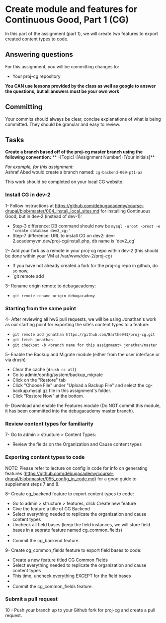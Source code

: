 # Create module and features for Continuous Good, Part 1 (CG)
In this part of the assignment (part 1), we will create two features to export created content types to code.

## Answering questions
For this assignment, you will be committing changes to:
- Your proj-cg repository

**You CAN use lessons provided by the class as well as google to answer the questions, but all answers must be your own work**

## Committing
Your commits should always be clear, concise explanations of what is being committed. They should be granular and easy to review.

## Tasks
**Create a branch based off of the proj-cg master branch using the following convention:**
** -[Topic]-[Assignment Number]-[Your initials]**

*For example, for this assignment:*  
Ashraf Abed would create a branch named: ```cg-backend-009-pt1-aa```

This work should be completed on your local CG website.  

### Install CG in dev-2
1- Follow instructions at https://github.com/debugacademy/course-drupal/blob/master/004_install_local_sites.md for installing Continuous Good, but in dev-2 (instead of dev-1):
  - Step-3 difference: DB command should now be `mysql -uroot -proot -e 'create database dev2_cg;'`
  - Step-7 difference: URL to install CG on dev2: dev-2.academyvm.dev/proj-cg/install.php, db name is 'dev2_cg'

2- Add your fork as a remote in your proj-cg repo within dev-2 (this should be done within your VM at /var/www/dev-2/proj-cg)
  - If you have not already created a fork for the proj-cg repo in github, do so now.
  - `git remote add <nickname for your fork> <address for your fork>

3- Rename origin remote to debugacademy:
  - `git remote rename origin debugacademy`

### Starting from the same point
4- After reviewing all hw6 pull requests, we will be using Jonathan's work as our starting point for exporting the site's content types to a feature:
  - `git remote add jonathan https://github.com/Barthe941/proj-cg.git`
  - `git fetch jonathan`
  - `git checkout -b <branch name for this assignment> jonathan/master`

5- Enable the Backup and Migrate module (either from the user interface or via drush)
  - Clear the cache (`drush cc all`)
  - Go to admin/config/system/backup_migrate
  - Click on the "Restore" tab
  - Click "Choose File" under "Upload a Backup File" and select the cg-backup.mysql.gz file in this assignment's folder.
  - Click "Restore Now" at the bottom.

6- Download and enable the Features module (Do NOT commit this module, it has been committed into the debugacademy master branch).

### Review content types for familiarity
7- Go to admin > structure > Content Types:
  - Review the fields on the Organization and Cause content types

### Exporting content types to code
NOTE: Please refer to lecture on config in code for info on generating features (https://github.com/debugacademy/course-drupal/blob/master/055_config_in_code.md) for a good guide to supplement steps 7 and 8.

8- Create cg_backend feature to export content types to code:
  - Go to admin > structure > features, click Create new feature
  - Give the feature a title of CG Backend
  - Select everything needed to replicate the organization and cause content types
  - Uncheck all field bases (keep the field instances, we will store field bases in a seprate feature named cg_common_fields)
  - <Insert module generation instructions>
  - Commit the cg_backend feature.

9- Create cg_common_fields feature to export field bases to code:
  - Create a new feature titled CG Common Fields
  - Select everything needed to replicate the organization and cause content types
  - This time, uncheck everything EXCEPT for the field bases
  - <Insert module generation instructions>
  - Commit the cg_common_fields feature.

### Submit a pull request
10 - Push your branch up to your Github fork for proj-cg and create a pull request.
